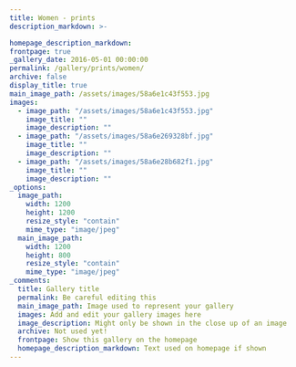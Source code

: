 ```yaml
---
title: Women - prints
description_markdown: >-

homepage_description_markdown: 
frontpage: true
_gallery_date: 2016-05-01 00:00:00
permalink: /gallery/prints/women/
archive: false
display_title: true
main_image_path: /assets/images/58a6e1c43f553.jpg
images:
  - image_path: "/assets/images/58a6e1c43f553.jpg"
    image_title: ""
    image_description: ""
  - image_path: "/assets/images/58a6e269328bf.jpg"
    image_title: ""
    image_description: ""
  - image_path: "/assets/images/58a6e28b682f1.jpg"
    image_title: ""
    image_description: ""
_options:
  image_path:
    width: 1200
    height: 1200
    resize_style: "contain"
    mime_type: "image/jpeg"
  main_image_path:
    width: 1200
    height: 800
    resize_style: "contain"
    mime_type: "image/jpeg"
_comments:
  title: Gallery title
  permalink: Be careful editing this
  main_image_path: Image used to represent your gallery
  images: Add and edit your gallery images here
  image_description: Might only be shown in the close up of an image
  archive: Not used yet!
  frontpage: Show this gallery on the homepage
  homepage_description_markdown: Text used on homepage if shown
---
```

